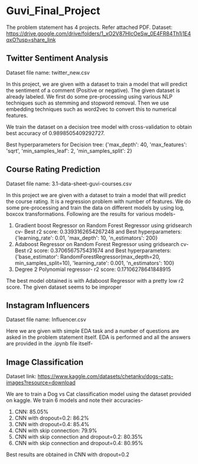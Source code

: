 # Guvi_Final_Project

The problem statement has 4 projects. Refer attached PDF.
Dataset: https://drive.google.com/drive/folders/1_xO2V87HIcOeSw_0E4FR84Th1j1E4qxO?usp=share_link

## Twitter Sentiment Analysis

Dataset file name: twitter_new.csv

In this project, we are given with a dataset to train a model that will predict the sentiment of a comment (Positive or negative). The given dataset is already labeled.
We first do some pre-processing using various NLP techniques such as stemming and stopword removal. Then we use embedding techniques such as word2vec to convert this to numerical features.

We train the dataset on a decision tree model with cross-validation to obtain best accuracy of 0.9898505409292727.

Best hyperparameters for Decision tree: {'max_depth': 40, 'max_features': 'sqrt', 'min_samples_leaf': 2, 'min_samples_split': 2}

## Course Rating Prediction

Dataset file name: 3.1-data-sheet-guvi-courses.csv

In this project we are given with a dataset to train a model that will predict the course rating. It is a regression problem with number of features.
We do some pre-processing and train the data on different models by using log, boxcox transformations.
Following are the results for various models-

1) Gradient boost Regressor on Random Forest Regressor using gridsearch cv- Best r2 score: 0.3393162654267248 and Best hyperparameters: {'learning_rate': 0.01, 'max_depth': 10, 'n_estimators': 200}
2) Adaboost Regressor on Random Forest Regressor using gridsearch cv- Best r2 score: 0.3706567575431674 and Best hyperparameters: {'base_estimator': RandomForestRegressor(max_depth=20, min_samples_split=10), 'learning_rate': 0.001, 'n_estimators': 100}
3) Degree 2 Polynomial regressor- r2 score: 0.17106278641848915

The best model obtained is with Adaboost Regressor with a pretty low r2 score. The given dataset seems to be improper

## Instagram Influencers

Dataset file name: Influencer.csv

Here we are given with simple EDA task and a number of questions are asked in the problem statement itself.
EDA is performed and all the answers are provided in the .ipynb file itself-

## Image Classification

Dataset link: https://www.kaggle.com/datasets/chetankv/dogs-cats-images?resource=download

We are to train a Dog vs Cat classification model using the dataset provided on kaggle.
We train 6 models and note their accuracies-

1) CNN: 85.05%
2) CNN with dropout=0.2: 86.2%
3) CNN with dropout=0.4: 85.4%
4) CNN with skip connection: 79.9%
5) CNN with skip connection and dropout=0.2: 80.35%
6) CNN with skip connection and dropout=0.4: 80.95%

Best results are obtained in CNN with dropout=0.2
